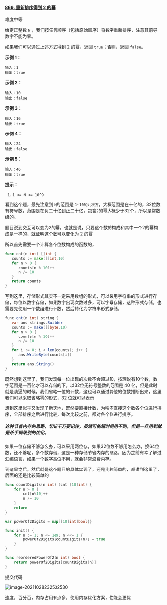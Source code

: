 #### [869. 重新排序得到 2 的幂](https://leetcode-cn.com/problems/reordered-power-of-2/)

难度中等

给定正整数 `N` ，我们按任何顺序（包括原始顺序）将数字重新排序，注意其前导数字不能为零。

如果我们可以通过上述方式得到 2 的幂，返回 `true`；否则，返回 `false`。

**示例 1：**

```
输入：1
输出：true
```

**示例 2：**

```
输入：10
输出：false
```

**示例 3：**

```
输入：16
输出：true
```

**示例 4：**

```
输入：24
输出：false
```

**示例 5：**

```
输入：46
输出：true
```

 

**提示：**

1. `1 <= N <= 10^9`



看到这个题，最先注意到 `N`的范围是 `1~10的九次方`，大概范围是在十亿的，32位数有符号数，范围是在负二十亿到正二十亿，包含`2`的幂大概少于32个，所以是常数级的。

题目说到交互可以变为2的幂，也就是说，只要这个数的构成和其中一个2的幂构成是一样的，就证明这个数可以变化为 2 的幂

所以首先需要一个计算各个位数构成的函数的，

```go
func cnt(n int) []int {
   counts := make([]int,10)
   for n > 0 {
      counts[n % 10]++
      n /= 10
   }
   return counts
}
```

写到这里，存储形式其实不一定采用数组的形式，可以采用字符串的形式进行存储，每位以数字存储，如果数字出现次数过多，可以字母存储，这种形式存储，也需要先使用一个数组进行计数，然后转化为字符串形式存储，

```java
func cnt(n int) string {
   var ans strings.Builder
   counts := make([]byte,10)
   for n > 0 {
      counts[n % 10]++
      n /= 10
   }
   for i := 0; i < len(counts); i++ {
      ans.WriteByte(counts[i])
   }
   return ans.String()
}
```

既然想到这里了，我们发现每一位出现的次数不会超过10，按理说有10个数，数字范围是一百亿才可以存储的下，以32位无符号整数的范围是 40 亿，但是此时就是装逼的时候，我们省略一位的计数，这也可以通过其他的位数推断出来，这里我们可以采取省略零的形式，32 位就可以表示

想到这里似乎又发现了新天地，既然要直接计数，为啥不直接这个数各个位进行排序，全部排序之后进行比较，每次比较之前，都对各个位进行排序。

##### 这种节省内存的思路，切记千万要记住，虽然可能短时间用不到，但是一旦用到就是杀手锏级别的优化。

如果一位存储不够怎么办，可以采用两位存，如果32位数不够用怎么办，换64位数，还不够呢，多个数存储，这是一种存储节省内存的思路，因为之前有幸了解过汇编语言，如果一个数字高位不用，就会非常浪费内存。

到这里之后，然后就是这个题目的具体实现了，还是比较简单的，都讲到这里了，后面的还是比较简单的

```go
func countDigits(n int) (cnt [10]int) {
    for n > 0 {
        cnt[n%10]++
        n /= 10
    }
    return
}

var powerOf2Digits = map[[10]int]bool{}

func init() {
    for n := 1; n <= 1e9; n <<= 1 {
        powerOf2Digits[countDigits(n)] = true
    }
}

func reorderedPowerOf2(n int) bool {
    return powerOf2Digits[countDigits(n)]
}

```

提交代码

![image-20211028232532530](https://typra-pictures.oss-cn-beijing.aliyuncs.com/imgs/image-20211028232532530.png)

速度，百分百，内存占用有点多，使用内存优化方案，性能会更优



